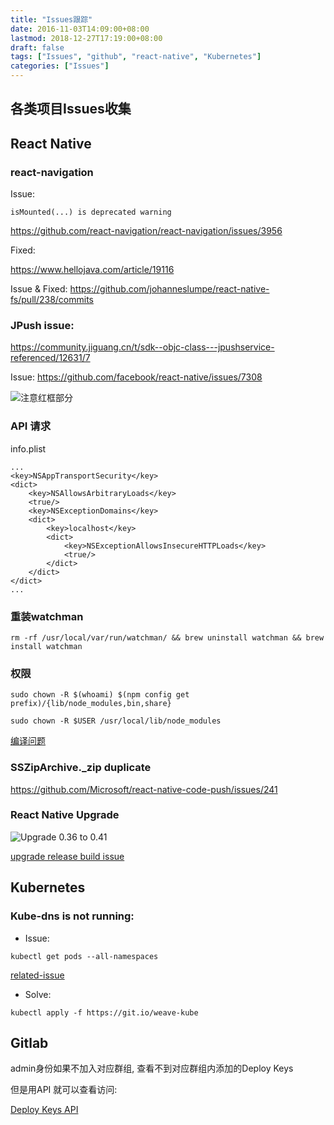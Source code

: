 ```yaml
---
title: "Issues跟踪"
date: 2016-11-03T14:09:00+08:00
lastmod: 2018-12-27T17:19:00+08:00
draft: false
tags: ["Issues", "github", "react-native", "Kubernetes"]
categories: ["Issues"]
---
```


## 各类项目Issues收集

## React Native

### react-navigation

Issue:

```
isMounted(...) is deprecated warning
```
https://github.com/react-navigation/react-navigation/issues/3956

Fixed:

https://www.hellojava.com/article/19116

Issue & Fixed:
https://github.com/johanneslumpe/react-native-fs/pull/238/commits

### JPush issue:

https://community.jiguang.cn/t/sdk--objc-class---jpushservice-referenced/12631/7

Issue: 
https://github.com/facebook/react-native/issues/7308


![注意红框部分](/images/attachment/590399-006db337a2727074.png)


### API 请求

info.plist
```
...
<key>NSAppTransportSecurity</key>
<dict>
	<key>NSAllowsArbitraryLoads</key>
	<true/>
	<key>NSExceptionDomains</key>
	<dict>
		<key>localhost</key>
		<dict>
			<key>NSExceptionAllowsInsecureHTTPLoads</key>
			<true/>
		</dict>
	</dict>
</dict>
...
```
### 重装watchman

```
rm -rf /usr/local/var/run/watchman/ && brew uninstall watchman && brew install watchman
```


### 权限

```
sudo chown -R $(whoami) $(npm config get prefix)/{lib/node_modules,bin,share}

sudo chown -R $USER /usr/local/lib/node_modules
```


[编译问题](https://github.com/auth0/react-native-lock/issues/75)


### SSZipArchive._zip duplicate

https://github.com/Microsoft/react-native-code-push/issues/241

### React Native Upgrade

![Upgrade 0.36 to 0.41](/images/attachment/590399-15f94f27a0beda76.png)

[upgrade  release build issue](https://github.com/facebook/react-native/issues/11285)



## Kubernetes

### Kube-dns is not running:

* Issue: 
```
kubectl get pods --all-namespaces
```
[related-issue](https://github.com/kubernetes/kubernetes/issues/33671)

* Solve: 
```
kubectl apply -f https://git.io/weave-kube
```

## Gitlab

admin身份如果不加入对应群组, 查看不到对应群组内添加的Deploy Keys

但是用API 就可以查看访问:

[Deploy Keys API](https://docs.gitlab.com/ee/api/deploy_keys.html)
